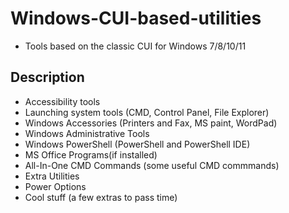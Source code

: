 # Windows-CUI-based-utilities
* Tools based on the classic CUI for Windows 7/8/10/11

## Description
* Accessibility tools 
* Launching system tools (CMD, Control Panel, File Explorer)
* Windows Accessories (Printers and Fax, MS paint, WordPad)
* Windows Administrative Tools 
* Windows PowerShell (PowerShell and PowerShell IDE)
* MS Office Programs(if installed)
* All-In-One CMD Commands (some useful CMD commmands)
* Extra Utilities
* Power Options
* Cool stuff (a few extras to pass time)
